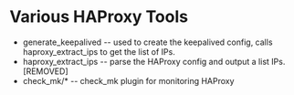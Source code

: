 Various HAProxy Tools
=====================

 * generate_keepalived -- used to create the keepalived config, calls haproxy_extract_ips to get the list of IPs.
 * haproxy_extract_ips -- parse the HAProxy config and output a list IPs. [REMOVED]
 * check_mk/* -- check_mk plugin for monitoring HAProxy

